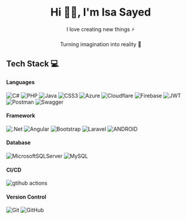 <h1 align="center"> Hi 👋🏻, I'm Isa Sayed </h1>
<p align="center"> I love creating new things ⚡<br><br>Turning imagination into reality 🚀 </p>


## Tech Stack 💻 
#### Languages 
![C#](https://img.shields.io/badge/c%23-%23239120.svg?style=for-the-badge&logo=c-sharp&logoColor=white) ![PHP](https://img.shields.io/badge/php-%23777BB4.svg?style=for-the-badge&logo=php&logoColor=white) ![Java](https://img.shields.io/badge/java-%23ED8B00.svg?style=for-the-badge&logo=java&logoColor=white) ![CSS3](https://img.shields.io/badge/css3-%231572B6.svg?style=for-the-badge&logo=css3&logoColor=white) ![Azure](https://img.shields.io/badge/azure-%230072C6.svg?style=for-the-badge&logo=azure-devops&logoColor=white) ![Cloudflare](https://img.shields.io/badge/Cloudflare-F38020?style=for-the-badge&logo=Cloudflare&logoColor=white) ![Firebase](https://img.shields.io/badge/firebase-%23039BE5.svg?style=for-the-badge&logo=firebase)  ![JWT](https://img.shields.io/badge/JWT-black?style=for-the-badge&logo=JSON%20web%20tokens)  ![Postman](https://img.shields.io/badge/Postman-FF6C37?style=for-the-badge&logo=postman&logoColor=white) ![Swagger](https://img.shields.io/badge/-Swagger-%23Clojure?style=for-the-badge&logo=swagger&logoColor=white)
<br>
#### Framework
![.Net](https://img.shields.io/badge/.NET-5C2D91?style=for-the-badge&logo=.net&logoColor=563d7c&color=20232a)
![Angular](https://img.shields.io/badge/angular-%23DD0031.svg?style=for-the-badge&logo=angular&logoColor=red&color=black) 
![Bootstrap](https://img.shields.io/badge/bootstrap-%23563D7C.svg?style=for-the-badge&logo=bootstrap&logoColor=563d7c&color=20232a) 
![Laravel](https://img.shields.io/badge/laravel-%23FF2D20.svg?style=for-the-badge&logo=laravel&logoColor=orange&color=black)
![ANDROID](https://img.shields.io/badge/android-%2320232a.svg?style=for-the-badge&logo=android&logoColor=%a4c639) 
#### Database
![MicrosoftSQLServer](https://img.shields.io/badge/Microsoft%20SQL%20Sever-CC2927?style=for-the-badge&logo=microsoft%20sql%20server&logoColor=yellow&color=black)
![MySQL](https://img.shields.io/badge/mysql-%2300f.svg?style=for-the-badge&logo=mysql&logoColor=yellow&color=black)
#### CI/CD
![gtihub actions](https://img.shields.io/badge/github%20actions-CC2927?style=for-the-badge&logo=github%20actions&logoColor=blue&color=black)
#### Version Control 
![Git](https://img.shields.io/badge/GIT-%23335120.svg?style=for-the-badge&logo=git&logoColor=red&color=black) ![GitHub](https://img.shields.io/badge/GIThub-%23335120.svg?style=for-the-badge&logo=github&logoColor=white&color=black)

<!-- 
## Current GitHub Stats 📊
![](https://github-readme-stats.vercel.app/api?username=venumarious&theme=react&hide_border=false&include_all_commits=true&count_private=true)<br/>
![](https://github-readme-streak-stats.herokuapp.com/?user=venumarious&theme=react&hide_border=false)<br/>
![](https://github-readme-stats.vercel.app/api/top-langs/?username=venumarious&theme=react&hide_border=false&include_all_commits=true&count_private=true&layout=compact)
--!>

<!--
**Venumarious/Venumarious** is a ✨ _special_ ✨ repository because its `README.md` (this file) appears on your GitHub profile.

Here are some ideas to get you started:

- 🔭 I’m currently working on ...
- 🌱 I’m currently learning ...
- 👯 I’m looking to collaborate on ...
- 🤔 I’m looking for help with ...
- 💬 Ask me about ...
- 📫 How to reach me: ...
- 😄 Pronouns: ...
- ⚡ Fun fact: ...
-->
